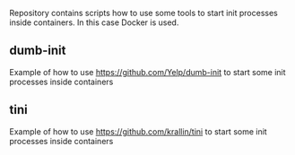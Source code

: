 Repository contains scripts how to use some tools to start init processes inside containers. 
In this case Docker is used.


## dumb-init

Example of how to use https://github.com/Yelp/dumb-init to start some init processes inside containers 


## tini 

Example of how to use https://github.com/krallin/tini to start some init processes inside containers
